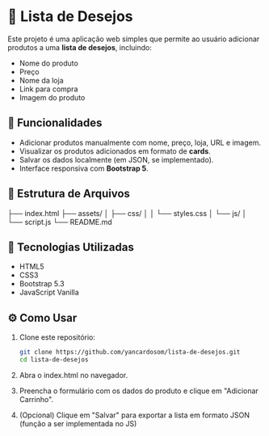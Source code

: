 # 🛒 Lista de Desejos

Este projeto é uma aplicação web simples que permite ao usuário adicionar produtos a uma **lista de desejos**, incluindo:
- Nome do produto
- Preço
- Nome da loja
- Link para compra
- Imagem do produto

## 🚀 Funcionalidades

- Adicionar produtos manualmente com nome, preço, loja, URL e imagem.
- Visualizar os produtos adicionados em formato de **cards**.
- Salvar os dados localmente (em JSON, se implementado).
- Interface responsiva com **Bootstrap 5**.


## 📁 Estrutura de Arquivos

├── index.html
├── assets/
│ ├── css/
│ │ └── styles.css
│ └── js/
│ └── script.js
└── README.md

## 🧪 Tecnologias Utilizadas

- HTML5
- CSS3
- Bootstrap 5.3
- JavaScript Vanilla

## ⚙️ Como Usar

1. Clone este repositório:
   ```bash
   git clone https://github.com/yancardosom/lista-de-desejos.git
   cd lista-de-desejos
2. Abra o index.html no navegador.

3. Preencha o formulário com os dados do produto e clique em "Adicionar Carrinho".

4. (Opcional) Clique em "Salvar" para exportar a lista em formato JSON (função a ser implementada no JS)
